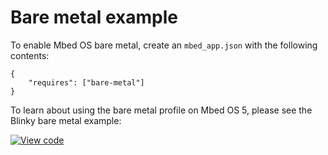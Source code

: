 # Bare metal example

To enable Mbed OS bare metal, create an `mbed_app.json` with the following contents:

```
{
    "requires": ["bare-metal"]
}
```

To learn about using the bare metal profile on Mbed OS 5, please see the Blinky bare metal example:

[![View code](https://www.mbed.com/embed/?url=https://github.com/armmbed/mbed-os-example-blinky-baremetal/)](https://github.com/armmbed/mbed-os-example-blinky-baremetal/blob/master/main.cpp)
